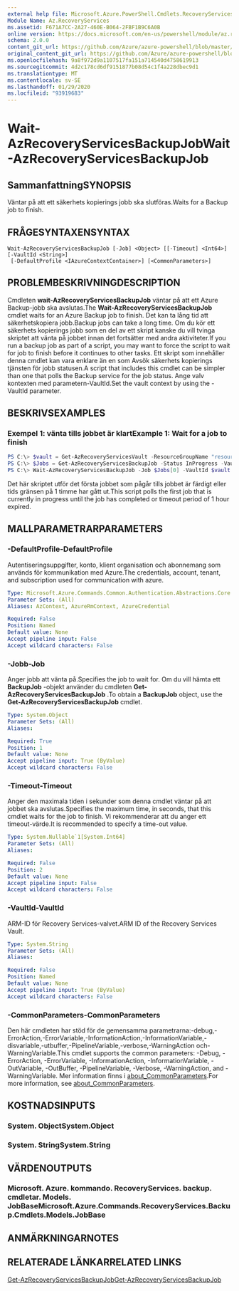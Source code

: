 ```yaml
---
external help file: Microsoft.Azure.PowerShell.Cmdlets.RecoveryServices.Backup.dll-Help.xml
Module Name: Az.RecoveryServices
ms.assetid: F671A7CC-2A27-460E-B064-2FBF1B9C6A0B
online version: https://docs.microsoft.com/en-us/powershell/module/az.recoveryservices/wait-azrecoveryservicesbackupjob
schema: 2.0.0
content_git_url: https://github.com/Azure/azure-powershell/blob/master/src/RecoveryServices/RecoveryServices/help/Wait-AzRecoveryServicesBackupJob.md
original_content_git_url: https://github.com/Azure/azure-powershell/blob/master/src/RecoveryServices/RecoveryServices/help/Wait-AzRecoveryServicesBackupJob.md
ms.openlocfilehash: 9a8f972d9a1107517fa151a714540d4758619913
ms.sourcegitcommit: 4d2c178cd6df9151877b08d54c1f4a228dbec9d1
ms.translationtype: MT
ms.contentlocale: sv-SE
ms.lasthandoff: 01/29/2020
ms.locfileid: "93919683"
---
```

# <span data-ttu-id="1706f-101">Wait-AzRecoveryServicesBackupJob</span><span class="sxs-lookup"><span data-stu-id="1706f-101">Wait-AzRecoveryServicesBackupJob</span></span>

## <span data-ttu-id="1706f-102">Sammanfattning</span><span class="sxs-lookup"><span data-stu-id="1706f-102">SYNOPSIS</span></span>

<span data-ttu-id="1706f-103">Väntar på att ett säkerhets kopierings jobb ska slutföras.</span><span class="sxs-lookup"><span data-stu-id="1706f-103">Waits for a Backup job to finish.</span></span>

## <span data-ttu-id="1706f-104">FRÅGESYNTAXEN</span><span class="sxs-lookup"><span data-stu-id="1706f-104">SYNTAX</span></span>

```
Wait-AzRecoveryServicesBackupJob [-Job] <Object> [[-Timeout] <Int64>] [-VaultId <String>]
 [-DefaultProfile <IAzureContextContainer>] [<CommonParameters>]
```

## <span data-ttu-id="1706f-105">PROBLEMBESKRIVNING</span><span class="sxs-lookup"><span data-stu-id="1706f-105">DESCRIPTION</span></span>

<span data-ttu-id="1706f-106">Cmdleten **wait-AzRecoveryServicesBackupJob** väntar på att ett Azure Backup-jobb ska avslutas.</span><span class="sxs-lookup"><span data-stu-id="1706f-106">The **Wait-AzRecoveryServicesBackupJob** cmdlet waits for an Azure Backup job to finish.</span></span>
<span data-ttu-id="1706f-107">Det kan ta lång tid att säkerhetskopiera jobb.</span><span class="sxs-lookup"><span data-stu-id="1706f-107">Backup jobs can take a long time.</span></span>
<span data-ttu-id="1706f-108">Om du kör ett säkerhets kopierings jobb som en del av ett skript kanske du vill tvinga skriptet att vänta på jobbet innan det fortsätter med andra aktiviteter.</span><span class="sxs-lookup"><span data-stu-id="1706f-108">If you run a backup job as part of a script, you may want to force the script to wait for job to finish before it continues to other tasks.</span></span>
<span data-ttu-id="1706f-109">Ett skript som innehåller denna cmdlet kan vara enklare än en som Avsök säkerhets kopierings tjänsten för jobb statusen.</span><span class="sxs-lookup"><span data-stu-id="1706f-109">A script that includes this cmdlet can be simpler than one that polls the Backup service for the job status.</span></span>
<span data-ttu-id="1706f-110">Ange valv kontexten med parametern-VaultId.</span><span class="sxs-lookup"><span data-stu-id="1706f-110">Set the vault context by using the -VaultId parameter.</span></span>

## <span data-ttu-id="1706f-111">BESKRIVS</span><span class="sxs-lookup"><span data-stu-id="1706f-111">EXAMPLES</span></span>

### <span data-ttu-id="1706f-112">Exempel 1: vänta tills jobbet är klart</span><span class="sxs-lookup"><span data-stu-id="1706f-112">Example 1: Wait for a job to finish</span></span>

```powershell
PS C:\> $vault = Get-AzRecoveryServicesVault -ResourceGroupName "resourceGroup" -Name "vaultName"
PS C:\> $Jobs = Get-AzRecoveryServicesBackupJob -Status InProgress -VaultId $vault.ID
PS C:\> Wait-AzRecoveryServicesBackupJob -Job $Jobs[0] -VaultId $vault.ID -Timeout 3600
```

<span data-ttu-id="1706f-113">Det här skriptet utför det första jobbet som pågår tills jobbet är färdigt eller tids gränsen på 1 timme har gått ut.</span><span class="sxs-lookup"><span data-stu-id="1706f-113">This script polls the first job that is currently in progress until the job has completed or timeout period of 1 hour expired.</span></span>

## <span data-ttu-id="1706f-114">MALLPARAMETRAR</span><span class="sxs-lookup"><span data-stu-id="1706f-114">PARAMETERS</span></span>

### <span data-ttu-id="1706f-115">-DefaultProfile</span><span class="sxs-lookup"><span data-stu-id="1706f-115">-DefaultProfile</span></span>

<span data-ttu-id="1706f-116">Autentiseringsuppgifter, konto, klient organisation och abonnemang som används för kommunikation med Azure.</span><span class="sxs-lookup"><span data-stu-id="1706f-116">The credentials, account, tenant, and subscription used for communication with azure.</span></span>

```yaml
Type: Microsoft.Azure.Commands.Common.Authentication.Abstractions.Core.IAzureContextContainer
Parameter Sets: (All)
Aliases: AzContext, AzureRmContext, AzureCredential

Required: False
Position: Named
Default value: None
Accept pipeline input: False
Accept wildcard characters: False
```

### <span data-ttu-id="1706f-117">-Jobb</span><span class="sxs-lookup"><span data-stu-id="1706f-117">-Job</span></span>

<span data-ttu-id="1706f-118">Anger jobb att vänta på.</span><span class="sxs-lookup"><span data-stu-id="1706f-118">Specifies the job to wait for.</span></span>
<span data-ttu-id="1706f-119">Om du vill hämta ett **BackupJob** -objekt använder du cmdleten **Get-AzRecoveryServicesBackupJob** .</span><span class="sxs-lookup"><span data-stu-id="1706f-119">To obtain a **BackupJob** object, use the **Get-AzRecoveryServicesBackupJob** cmdlet.</span></span>

```yaml
Type: System.Object
Parameter Sets: (All)
Aliases:

Required: True
Position: 1
Default value: None
Accept pipeline input: True (ByValue)
Accept wildcard characters: False
```

### <span data-ttu-id="1706f-120">-Timeout</span><span class="sxs-lookup"><span data-stu-id="1706f-120">-Timeout</span></span>

<span data-ttu-id="1706f-121">Anger den maximala tiden i sekunder som denna cmdlet väntar på att jobbet ska avslutas.</span><span class="sxs-lookup"><span data-stu-id="1706f-121">Specifies the maximum time, in seconds, that this cmdlet waits for the job to finish.</span></span>
<span data-ttu-id="1706f-122">Vi rekommenderar att du anger ett timeout-värde.</span><span class="sxs-lookup"><span data-stu-id="1706f-122">It is recommended to specify a time-out value.</span></span>

```yaml
Type: System.Nullable`1[System.Int64]
Parameter Sets: (All)
Aliases:

Required: False
Position: 2
Default value: None
Accept pipeline input: False
Accept wildcard characters: False
```

### <span data-ttu-id="1706f-123">-VaultId</span><span class="sxs-lookup"><span data-stu-id="1706f-123">-VaultId</span></span>

<span data-ttu-id="1706f-124">ARM-ID för Recovery Services-valvet.</span><span class="sxs-lookup"><span data-stu-id="1706f-124">ARM ID of the Recovery Services Vault.</span></span>

```yaml
Type: System.String
Parameter Sets: (All)
Aliases:

Required: False
Position: Named
Default value: None
Accept pipeline input: True (ByValue)
Accept wildcard characters: False
```

### <span data-ttu-id="1706f-125">-CommonParameters</span><span class="sxs-lookup"><span data-stu-id="1706f-125">-CommonParameters</span></span>

<span data-ttu-id="1706f-126">Den här cmdleten har stöd för de gemensamma parametrarna:-debug,-ErrorAction,-ErrorVariable,-InformationAction,-InformationVariable,-disvariable,-utbuffer,-PipelineVariable,-verbose,-WarningAction och-WarningVariable.</span><span class="sxs-lookup"><span data-stu-id="1706f-126">This cmdlet supports the common parameters: -Debug, -ErrorAction, -ErrorVariable, -InformationAction, -InformationVariable, -OutVariable, -OutBuffer, -PipelineVariable, -Verbose, -WarningAction, and -WarningVariable.</span></span> <span data-ttu-id="1706f-127">Mer information finns i [about_CommonParameters](https://go.microsoft.com/fwlink/?LinkID=113216).</span><span class="sxs-lookup"><span data-stu-id="1706f-127">For more information, see [about_CommonParameters](https://go.microsoft.com/fwlink/?LinkID=113216).</span></span>

## <span data-ttu-id="1706f-128">KOSTNADS</span><span class="sxs-lookup"><span data-stu-id="1706f-128">INPUTS</span></span>

### <span data-ttu-id="1706f-129">System. Object</span><span class="sxs-lookup"><span data-stu-id="1706f-129">System.Object</span></span>

### <span data-ttu-id="1706f-130">System. String</span><span class="sxs-lookup"><span data-stu-id="1706f-130">System.String</span></span>

## <span data-ttu-id="1706f-131">VÄRDEN</span><span class="sxs-lookup"><span data-stu-id="1706f-131">OUTPUTS</span></span>

### <span data-ttu-id="1706f-132">Microsoft. Azure. kommando. RecoveryServices. backup. cmdletar. Models. JobBase</span><span class="sxs-lookup"><span data-stu-id="1706f-132">Microsoft.Azure.Commands.RecoveryServices.Backup.Cmdlets.Models.JobBase</span></span>

## <span data-ttu-id="1706f-133">ANMÄRKNINGAR</span><span class="sxs-lookup"><span data-stu-id="1706f-133">NOTES</span></span>

## <span data-ttu-id="1706f-134">RELATERADE LÄNKAR</span><span class="sxs-lookup"><span data-stu-id="1706f-134">RELATED LINKS</span></span>

[<span data-ttu-id="1706f-135">Get-AzRecoveryServicesBackupJob</span><span class="sxs-lookup"><span data-stu-id="1706f-135">Get-AzRecoveryServicesBackupJob</span></span>](./Get-AzRecoveryServicesBackupJob.md)
